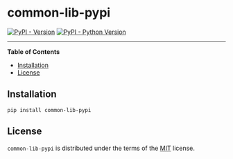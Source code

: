 # common-lib-pypi

[![PyPI - Version](https://img.shields.io/pypi/v/common-lib-pypi.svg)](https://pypi.org/project/common-lib-pypi)
[![PyPI - Python Version](https://img.shields.io/pypi/pyversions/common-lib-pypi.svg)](https://pypi.org/project/common-lib-pypi)

-----

**Table of Contents**

- [Installation](#installation)
- [License](#license)

## Installation

```console
pip install common-lib-pypi
```

## License

`common-lib-pypi` is distributed under the terms of the [MIT](https://spdx.org/licenses/MIT.html) license.
